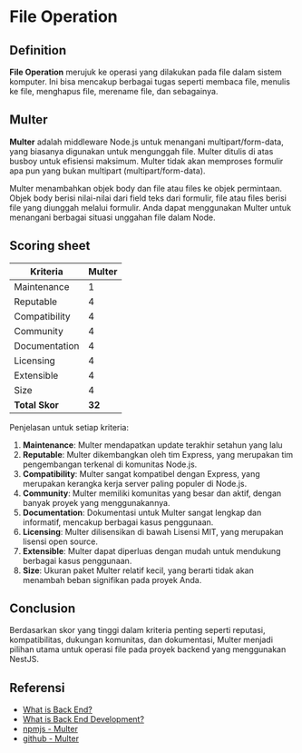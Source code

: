 # File Operation

## Definition

**File Operation** merujuk ke operasi yang dilakukan pada file dalam sistem komputer. Ini bisa mencakup berbagai tugas seperti membaca file, menulis ke file, menghapus file, merename file, dan sebagainya.

## Multer

**Multer** adalah middleware Node.js untuk menangani multipart/form-data, yang biasanya digunakan untuk mengunggah file. Multer ditulis di atas busboy untuk efisiensi maksimum. Multer tidak akan memproses formulir apa pun yang bukan multipart (multipart/form-data).

Multer menambahkan objek body dan file atau files ke objek permintaan. Objek body berisi nilai-nilai dari field teks dari formulir, file atau files berisi file yang diunggah melalui formulir. Anda dapat menggunakan Multer untuk menangani berbagai situasi unggahan file dalam Node.

## Scoring sheet


| Kriteria       | Multer |
| -------------- | ------ |
| Maintenance    | 1      |
| Reputable      | 4      |
| Compatibility  | 4      |
| Community      | 4      |
| Documentation  | 4      |
| Licensing      | 4      |
| Extensible     | 4      |
| Size           | 4      |
| **Total Skor** | **32** |

Penjelasan untuk setiap kriteria:

1. **Maintenance**: Multer mendapatkan update terakhir setahun yang lalu
2. **Reputable**: Multer dikembangkan oleh tim Express, yang merupakan tim pengembangan terkenal di komunitas Node.js.
3. **Compatibility**: Multer sangat kompatibel dengan Express, yang merupakan kerangka kerja server paling populer di Node.js.
4. **Community**: Multer memiliki komunitas yang besar dan aktif, dengan banyak proyek yang menggunakannya.
5. **Documentation**: Dokumentasi untuk Multer sangat lengkap dan informatif, mencakup berbagai kasus penggunaan.
6. **Licensing**: Multer dilisensikan di bawah Lisensi MIT, yang merupakan lisensi open source.
7. **Extensible**: Multer dapat diperluas dengan mudah untuk mendukung berbagai kasus penggunaan.
8. **Size**: Ukuran paket Multer relatif kecil, yang berarti tidak akan menambah beban signifikan pada proyek Anda.

## Conclusion

Berdasarkan skor yang tinggi dalam kriteria penting seperti reputasi, kompatibilitas, dukungan komunitas, dan dokumentasi, Multer menjadi pilihan utama untuk operasi file pada proyek backend yang menggunakan NestJS.

## Referensi

- [What is Back End?](https://www.codecademy.com/resources/blog/what-is-back-end/)
- [What is Back End Development?](https://builtin.com/software-engineering-perspectives/back-end-development)
- [npmjs - Multer](https://www.npmjs.com/package/multer)
- [github - Multer](https://github.com/expressjs/multer)